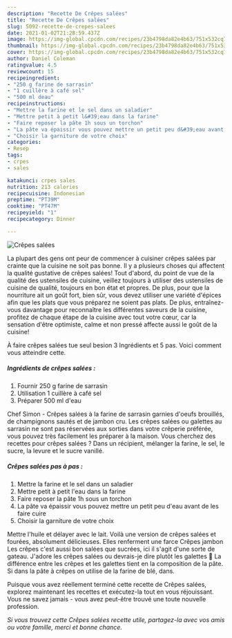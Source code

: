 ```yaml
---
description: "Recette De Crêpes salées"
title: "Recette De Crêpes salées"
slug: 5092-recette-de-crepes-salees
date: 2021-01-02T21:28:59.437Z
image: https://img-global.cpcdn.com/recipes/23b4798da82e4b63/751x532cq70/crepes-salees-photo-principale-de-la-recette.jpg
thumbnail: https://img-global.cpcdn.com/recipes/23b4798da82e4b63/751x532cq70/crepes-salees-photo-principale-de-la-recette.jpg
cover: https://img-global.cpcdn.com/recipes/23b4798da82e4b63/751x532cq70/crepes-salees-photo-principale-de-la-recette.jpg
author: Daniel Coleman
ratingvalue: 4.5
reviewcount: 15
recipeingredient:
- "250 g farine de sarrasin"
- "1 cuillère à café sel"
- "500 ml deau"
recipeinstructions:
- "Mettre la farine et le sel dans un saladier"
- "Mettre petit à petit l&#39;eau dans la farine"
- "Faire reposer la pâte 1h sous un torchon"
- "La pâte va épaissir vous pouvez mettre un petit peu d&#39;eau avant de les faire cuire"
- "Choisir la garniture de votre choix"
categories:
- Resep
tags:
- crpes
- sales

katakunci: crpes sales 
nutrition: 213 calories
recipecuisine: Indonesian
preptime: "PT39M"
cooktime: "PT47M"
recipeyield: "1"
recipecategory: Dinner

---
```



![Crêpes salées](https://img-global.cpcdn.com/recipes/23b4798da82e4b63/751x532cq70/crepes-salees-photo-principale-de-la-recette.jpg)

La plupart des gens ont peur de commencer à cuisiner crêpes salées par crainte que la cuisine ne soit pas bonne. Il y a plusieurs choses qui affectent la qualité gustative de crêpes salées! Tout d'abord, du point de vue de la qualité des ustensiles de cuisine, veillez toujours à utiliser des ustensiles de cuisine de qualité, toujours en bon état et propres. De plus, pour que la nourriture ait un goût fort, bien sûr, vous devez utiliser une variété d'épices afin que les plats que vous préparez ne soient pas plats. De plus, entraînez-vous davantage pour reconnaître les différentes saveurs de la cuisine, profitez de chaque étape de la cuisine avec tout votre cœur, car la sensation d'être optimiste, calme et non pressé affecte aussi le goût de la cuisine!

<!--inarticleads1-->

À faire crêpes salées tue seul besion 3 Ingrédients et 5 pas. Voici comment vous atteindre cette.

##### Ingrédients de crêpes salées :

1. Fournir 250 g farine de sarrasin
1. Utilisation 1 cuillère à café sel
1. Préparer 500 ml d&#39;eau


Chef Simon - Crêpes salées à la farine de sarrasin garnies d&#39;oeufs brouillés, de champignons sautés et de jambon cru. Les crêpes salées ou galettes au sarrasin ne sont pas réservées aux sorties dans votre crêperie préférée, vous pouvez très facilement les préparer à la maison. Vous cherchez des recettes pour crêpes salées ? Dans un récipient, mélanger la farine, le sel, le sucre, la levure et le sucre vanillé. 

<!--inarticleads2-->

##### Crêpes salées pas à pas :

1. Mettre la farine et le sel dans un saladier
1. Mettre petit à petit l&#39;eau dans la farine
1. Faire reposer la pâte 1h sous un torchon
1. La pâte va épaissir vous pouvez mettre un petit peu d&#39;eau avant de les faire cuire
1. Choisir la garniture de votre choix


Mettre l&#39;huile et délayer avec le lait. Voilà une version de crêpes salées et fourées, absolument délicieuses. Elles renferment une farce Crêpes jambon Les crêpes c&#39;est aussi bon salées que sucrées, ici il s&#39;agit d&#39;une sorte de gateau. J&#39;adore les crêpes salées ou devrais-je dire plutôt les galettes 🙂 La différence entre les crêpes et les galettes tient en la composition de la pâte. Si dans la pâte à crêpes on utilise de la farine de blé, dans. 

<!--inarticleads1-->

<p>
Puisque vous avez réellement terminé cette recette de Crêpes salées, explorez maintenant les recettes et exécutez-la tout en vous réjouissant. Vous ne savez jamais - vous avez peut-être trouvé une toute nouvelle profession.
</p>

<p>
<i>Si vous trouvez cette Crêpes salées recette utile, partagez-la avec vos amis ou votre famille, merci et bonne chance.</i>
</p>
